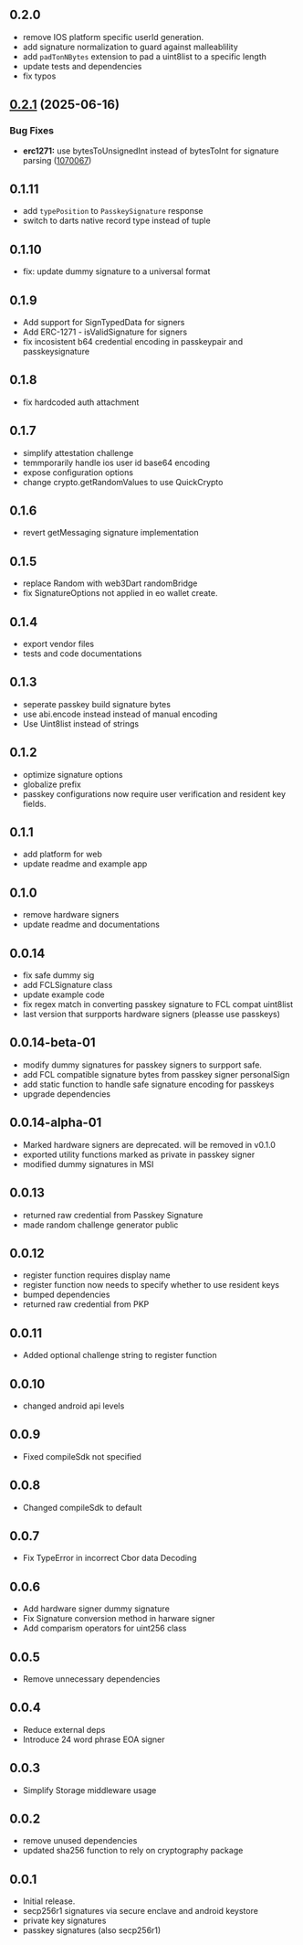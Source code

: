 ## 0.2.0

- remove IOS platform specific userId generation.
- add signature normalization to guard against malleablility
- add `padTonNBytes` extension to pad a uint8list to a specific length
- update tests and dependencies
- fix typos

## [0.2.1](https://github.com/vaariance/web3-signers/compare/v0.2.0...v0.2.1) (2025-06-16)


### Bug Fixes

* **erc1271:** use bytesToUnsignedInt instead of bytesToInt for signature parsing ([1070067](https://github.com/vaariance/web3-signers/commit/10700678aa5f5207a57ca31fdbffe3060a497078))

## 0.1.11

- add `typePosition` to `PasskeySignature` response
- switch to darts native record type instead of tuple

## 0.1.10

- fix: update dummy signature to a universal format

## 0.1.9

- Add support for SignTypedData for signers
- Add ERC-1271 - isValidSignature for signers
- fix incosistent b64 credential encoding in passkeypair and passkeysignature

## 0.1.8

- fix hardcoded auth attachment

## 0.1.7

- simplify attestation challenge
- temmporarily handle ios user id base64 encoding
- expose configuration options
- change crypto.getRandomValues to use QuickCrypto

## 0.1.6

- revert getMessaging signature implementation

## 0.1.5

- replace Random with web3Dart randomBridge
- fix SignatureOptions not applied in eo wallet create.

## 0.1.4

- export vendor files
- tests and code documentations

## 0.1.3

- seperate passkey build signature bytes
- use abi.encode instead instead of manual encoding
- Use Uint8list instead of strings

## 0.1.2

- optimize signature options
- globalize prefix
- passkey configurations now require user verification and resident key fields.

## 0.1.1

- add platform for web
- update readme and example app

## 0.1.0

- remove hardware signers
- update readme and documentations

## 0.0.14

- fix safe dummy sig
- add FCLSignature class
- update example code
- fix regex match in converting passkey signature to FCL compat uint8list
- last version that surpports hardware signers (pleasse use passkeys)

## 0.0.14-beta-01

- modify dummy signatures for passkey signers to surpport safe.
- add FCL compatible signature bytes from passkey signer personalSign
- add static function to handle safe signature encoding for passkeys
- upgrade dependencies

## 0.0.14-alpha-01

- Marked hardware signers are deprecated. will be removed in v0.1.0
- exported utility functions marked as private in passkey signer
- modified dummy signatures in MSI

## 0.0.13

- returned raw credential from Passkey Signature
- made random challenge generator public

## 0.0.12

- register function requires display name
- register function now needs to specify whether to use resident keys
- bumped dependencies
- returned raw credential from PKP

## 0.0.11

- Added optional challenge string to register function

## 0.0.10

- changed android api levels

## 0.0.9

- Fixed compileSdk not specified

## 0.0.8

- Changed compileSdk to default

## 0.0.7

- Fix TypeError in incorrect Cbor data Decoding

## 0.0.6

- Add hardware signer dummy signature
- Fix Signature conversion method in harware signer
- Add comparism operators for uint256 class

## 0.0.5

- Remove unnecessary dependencies

## 0.0.4

- Reduce external deps
- Introduce 24 word phrase EOA signer

## 0.0.3

- Simplify Storage middleware usage

## 0.0.2

- remove unused dependencies
- updated sha256 function to rely on cryptography package

## 0.0.1

- Initial release.
- secp256r1 signatures via secure enclave and android keystore
- private key signatures
- passkey signatures (also secp256r1)
